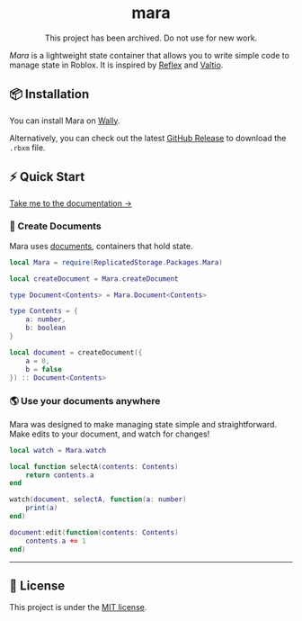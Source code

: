 <div align="center">
    
# mara
    
</div>

<p align = "center">
    This project has been archived. Do not use for new work.
</p>


_Mara_ is a lightweight state container that allows you to write simple code to manage state in Roblox.
It is inspired by [Reflex](https://littensy.github.io/reflex/) and [Valtio](https://valtio.pmnd.rs/).

## 📦 Installation

You can install Mara on [Wally](https://wally.run/package/tracyspells/mara).

Alternatively, you can check out the latest [GitHub Release](https://github.com/tracyspells/mara/releases) to download the `.rbxm` file.

## ⚡️ Quick Start

[Take me to the documentation →](https://tracyspells.github.io/mara)

### 📃 Create Documents

Mara uses [documents](https://tracyspells.github.io/mara/reference/create-document/document/), containers that hold state.

```lua
local Mara = require(ReplicatedStorage.Packages.Mara)

local createDocument = Mara.createDocument

type Document<Contents> = Mara.Document<Contents>

type Contents = {
    a: number,
    b: boolean
}

local document = createDocument({
    a = 0,
    b = false
}) :: Document<Contents>
```

### 🌎 Use your documents anywhere

Mara was designed to make managing state simple and straightforward. Make edits to your document, and watch for changes!

```lua
local watch = Mara.watch

local function selectA(contents: Contents)
    return contents.a
end

watch(document, selectA, function(a: number)
    print(a)
end)

document:edit(function(contents: Contents)
    contents.a += 1
end)
```

---

## 📝 License

This project is under the [MIT license](LICENSE.md).
